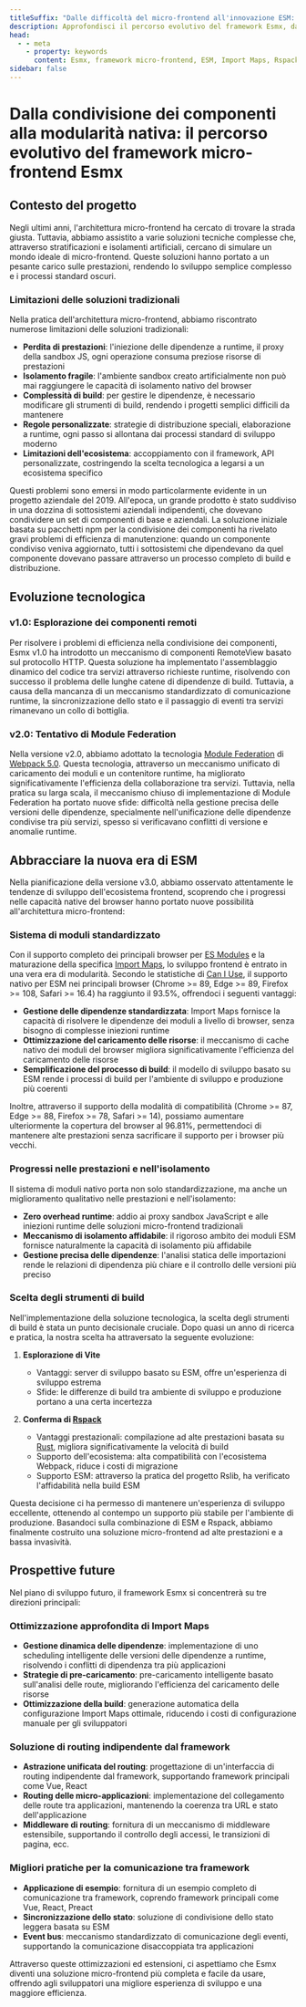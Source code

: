 ```yaml
---
titleSuffix: "Dalle difficoltà del micro-frontend all'innovazione ESM: il percorso evolutivo del framework Esmx"
description: Approfondisci il percorso evolutivo del framework Esmx, dalle difficoltà dell'architettura micro-frontend tradizionale alle innovazioni basate su ESM, condividendo esperienze pratiche su ottimizzazione delle prestazioni, gestione delle dipendenze e scelta degli strumenti di build.
head:
  - - meta
    - property: keywords
      content: Esmx, framework micro-frontend, ESM, Import Maps, Rspack, Module Federation, gestione delle dipendenze, ottimizzazione delle prestazioni, evoluzione tecnologica, rendering lato server
sidebar: false
---
```


# Dalla condivisione dei componenti alla modularità nativa: il percorso evolutivo del framework micro-frontend Esmx

## Contesto del progetto

Negli ultimi anni, l'architettura micro-frontend ha cercato di trovare la strada giusta. Tuttavia, abbiamo assistito a varie soluzioni tecniche complesse che, attraverso stratificazioni e isolamenti artificiali, cercano di simulare un mondo ideale di micro-frontend. Queste soluzioni hanno portato a un pesante carico sulle prestazioni, rendendo lo sviluppo semplice complesso e i processi standard oscuri.

### Limitazioni delle soluzioni tradizionali

Nella pratica dell'architettura micro-frontend, abbiamo riscontrato numerose limitazioni delle soluzioni tradizionali:

- **Perdita di prestazioni**: l'iniezione delle dipendenze a runtime, il proxy della sandbox JS, ogni operazione consuma preziose risorse di prestazioni
- **Isolamento fragile**: l'ambiente sandbox creato artificialmente non può mai raggiungere le capacità di isolamento nativo del browser
- **Complessità di build**: per gestire le dipendenze, è necessario modificare gli strumenti di build, rendendo i progetti semplici difficili da mantenere
- **Regole personalizzate**: strategie di distribuzione speciali, elaborazione a runtime, ogni passo si allontana dai processi standard di sviluppo moderno
- **Limitazioni dell'ecosistema**: accoppiamento con il framework, API personalizzate, costringendo la scelta tecnologica a legarsi a un ecosistema specifico

Questi problemi sono emersi in modo particolarmente evidente in un progetto aziendale del 2019. All'epoca, un grande prodotto è stato suddiviso in una dozzina di sottosistemi aziendali indipendenti, che dovevano condividere un set di componenti di base e aziendali. La soluzione iniziale basata su pacchetti npm per la condivisione dei componenti ha rivelato gravi problemi di efficienza di manutenzione: quando un componente condiviso veniva aggiornato, tutti i sottosistemi che dipendevano da quel componente dovevano passare attraverso un processo completo di build e distribuzione.

## Evoluzione tecnologica

### v1.0: Esplorazione dei componenti remoti

Per risolvere i problemi di efficienza nella condivisione dei componenti, Esmx v1.0 ha introdotto un meccanismo di componenti RemoteView basato sul protocollo HTTP. Questa soluzione ha implementato l'assemblaggio dinamico del codice tra servizi attraverso richieste runtime, risolvendo con successo il problema delle lunghe catene di dipendenze di build. Tuttavia, a causa della mancanza di un meccanismo standardizzato di comunicazione runtime, la sincronizzazione dello stato e il passaggio di eventi tra servizi rimanevano un collo di bottiglia.

### v2.0: Tentativo di Module Federation

Nella versione v2.0, abbiamo adottato la tecnologia [Module Federation](https://webpack.js.org/concepts/module-federation/) di [Webpack 5.0](https://webpack.js.org/). Questa tecnologia, attraverso un meccanismo unificato di caricamento dei moduli e un contenitore runtime, ha migliorato significativamente l'efficienza della collaborazione tra servizi. Tuttavia, nella pratica su larga scala, il meccanismo chiuso di implementazione di Module Federation ha portato nuove sfide: difficoltà nella gestione precisa delle versioni delle dipendenze, specialmente nell'unificazione delle dipendenze condivise tra più servizi, spesso si verificavano conflitti di versione e anomalie runtime.

## Abbracciare la nuova era di ESM

Nella pianificazione della versione v3.0, abbiamo osservato attentamente le tendenze di sviluppo dell'ecosistema frontend, scoprendo che i progressi nelle capacità native del browser hanno portato nuove possibilità all'architettura micro-frontend:

### Sistema di moduli standardizzato

Con il supporto completo dei principali browser per [ES Modules](https://developer.mozilla.org/en-US/docs/Web/JavaScript/Guide/Modules) e la maturazione della specifica [Import Maps](https://github.com/WICG/import-maps), lo sviluppo frontend è entrato in una vera era di modularità. Secondo le statistiche di [Can I Use](https://caniuse.com/?search=importmap), il supporto nativo per ESM nei principali browser (Chrome >= 89, Edge >= 89, Firefox >= 108, Safari >= 16.4) ha raggiunto il 93.5%, offrendoci i seguenti vantaggi:

- **Gestione delle dipendenze standardizzata**: Import Maps fornisce la capacità di risolvere le dipendenze dei moduli a livello di browser, senza bisogno di complesse iniezioni runtime
- **Ottimizzazione del caricamento delle risorse**: il meccanismo di cache nativo dei moduli del browser migliora significativamente l'efficienza del caricamento delle risorse
- **Semplificazione del processo di build**: il modello di sviluppo basato su ESM rende i processi di build per l'ambiente di sviluppo e produzione più coerenti

Inoltre, attraverso il supporto della modalità di compatibilità (Chrome >= 87, Edge >= 88, Firefox >= 78, Safari >= 14), possiamo aumentare ulteriormente la copertura del browser al 96.81%, permettendoci di mantenere alte prestazioni senza sacrificare il supporto per i browser più vecchi.

### Progressi nelle prestazioni e nell'isolamento

Il sistema di moduli nativo porta non solo standardizzazione, ma anche un miglioramento qualitativo nelle prestazioni e nell'isolamento:

- **Zero overhead runtime**: addio ai proxy sandbox JavaScript e alle iniezioni runtime delle soluzioni micro-frontend tradizionali
- **Meccanismo di isolamento affidabile**: il rigoroso ambito dei moduli ESM fornisce naturalmente la capacità di isolamento più affidabile
- **Gestione precisa delle dipendenze**: l'analisi statica delle importazioni rende le relazioni di dipendenza più chiare e il controllo delle versioni più preciso

### Scelta degli strumenti di build

Nell'implementazione della soluzione tecnologica, la scelta degli strumenti di build è stata un punto decisionale cruciale. Dopo quasi un anno di ricerca e pratica, la nostra scelta ha attraversato la seguente evoluzione:

1. **Esplorazione di Vite**
   - Vantaggi: server di sviluppo basato su ESM, offre un'esperienza di sviluppo estrema
   - Sfide: le differenze di build tra ambiente di sviluppo e produzione portano a una certa incertezza

2. **Conferma di [Rspack](https://www.rspack.dev/)**
   - Vantaggi prestazionali: compilazione ad alte prestazioni basata su [Rust](https://www.rust-lang.org/), migliora significativamente la velocità di build
   - Supporto dell'ecosistema: alta compatibilità con l'ecosistema Webpack, riduce i costi di migrazione
   - Supporto ESM: attraverso la pratica del progetto Rslib, ha verificato l'affidabilità nella build ESM

Questa decisione ci ha permesso di mantenere un'esperienza di sviluppo eccellente, ottenendo al contempo un supporto più stabile per l'ambiente di produzione. Basandoci sulla combinazione di ESM e Rspack, abbiamo finalmente costruito una soluzione micro-frontend ad alte prestazioni e a bassa invasività.

## Prospettive future

Nel piano di sviluppo futuro, il framework Esmx si concentrerà su tre direzioni principali:

### Ottimizzazione approfondita di Import Maps

- **Gestione dinamica delle dipendenze**: implementazione di uno scheduling intelligente delle versioni delle dipendenze a runtime, risolvendo i conflitti di dipendenza tra più applicazioni
- **Strategie di pre-caricamento**: pre-caricamento intelligente basato sull'analisi delle route, migliorando l'efficienza del caricamento delle risorse
- **Ottimizzazione della build**: generazione automatica della configurazione Import Maps ottimale, riducendo i costi di configurazione manuale per gli sviluppatori

### Soluzione di routing indipendente dal framework

- **Astrazione unificata del routing**: progettazione di un'interfaccia di routing indipendente dal framework, supportando framework principali come Vue, React
- **Routing delle micro-applicazioni**: implementazione del collegamento delle route tra applicazioni, mantenendo la coerenza tra URL e stato dell'applicazione
- **Middleware di routing**: fornitura di un meccanismo di middleware estensibile, supportando il controllo degli accessi, le transizioni di pagina, ecc.

### Migliori pratiche per la comunicazione tra framework

- **Applicazione di esempio**: fornitura di un esempio completo di comunicazione tra framework, coprendo framework principali come Vue, React, Preact
- **Sincronizzazione dello stato**: soluzione di condivisione dello stato leggera basata su ESM
- **Event bus**: meccanismo standardizzato di comunicazione degli eventi, supportando la comunicazione disaccoppiata tra applicazioni

Attraverso queste ottimizzazioni ed estensioni, ci aspettiamo che Esmx diventi una soluzione micro-frontend più completa e facile da usare, offrendo agli sviluppatori una migliore esperienza di sviluppo e una maggiore efficienza.
